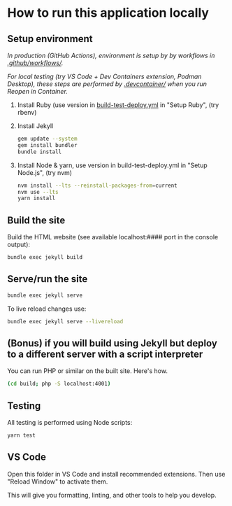 # How to run this application locally

## Setup environment

_In production (GitHub Actions), environment is setup by by workflows in [.github/workflows/](.github/workflows/)._

_For local testing (try VS Code + Dev Containers extension, Podman Desktop), these steps are performed by [.devcontainer/](.devcontainer/) when you run Reopen in Container._

1. Install Ruby (use version in [build-test-deploy.yml](https://github.com/fulldecent/github-pages-template/blob/main/.github/workflows/build-test-deploy.yml) in "Setup Ruby", (try rbenv)

1. Install Jekyll

   ```sh
   gem update --system
   gem install bundler
   bundle install
   ```

1. Install Node & yarn, use version in build-test-deploy.yml in "Setup Node.js", (try nvm)

   ```sh
   nvm install --lts --reinstall-packages-from=current
   nvm use --lts
   yarn install
   ```

## Build the site

Build the HTML website (see available localhost:#### port in the console output):

```sh
bundle exec jekyll build
```

## Serve/run the site

```sh
bundle exec jekyll serve
```
To live reload changes use:
```sh
bundle exec jekyll serve --livereload
```

## (Bonus) if you will build using Jekyll but deploy to a different server with a script interpreter

You can run PHP or similar on the built site. Here's how.

```sh
(cd build; php -S localhost:4001)
```

## Testing

All testing is performed using Node scripts:

```sh
yarn test
```

## VS Code

Open this folder in VS Code and install recommended extensions. Then use "Reload Window" to activate them.

This will give you formatting, linting, and other tools to help you develop.
